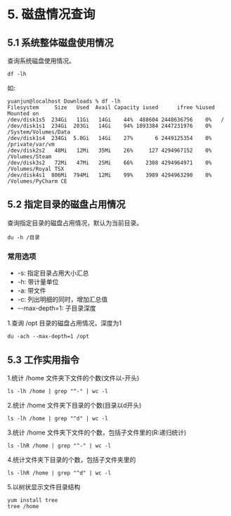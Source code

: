 # 5. 磁盘情况查询

## 5.1 系统整体磁盘使用情况

查询系统磁盘使用情况。

```
df -lh
```

如:

```
yuanjun@localhost Downloads % df -lh
Filesystem     Size   Used  Avail Capacity iused      ifree %iused  Mounted on
/dev/disk1s5  234Gi   11Gi   14Gi    44%  488604 2448636756    0%   /
/dev/disk1s1  234Gi  203Gi   14Gi    94% 1893384 2447231976    0%   /System/Volumes/Data
/dev/disk1s4  234Gi  5.0Gi   14Gi    27%       6 2449125354    0%   /private/var/vm
/dev/disk2s2   48Mi   12Mi   35Mi    26%     127 4294967152    0%   /Volumes/Steam
/dev/disk3s2   72Mi   47Mi   25Mi    66%    2308 4294964971    0%   /Volumes/Royal TSX
/dev/disk4s1  806Mi  794Mi   12Mi    99%    3989 4294963290    0%   /Volumes/PyCharm CE
```

## 5.2 指定目录的磁盘占用情况

查询指定目录的磁盘占用情况，默认为当前目录。

```
du -h /目录
```

### 常用选项
* -s: 指定目录占用大小汇总
* -h: 带计量单位
* -a: 带文件
* -c: 列出明细的同时，增加汇总值
* --max-depth=1: 子目录深度


1.查询 /opt 目录的磁盘占用情况，深度为1

```shell script
du -ach --max-depth=1 /opt
```


## 5.3 工作实用指令

1.统计 /home 文件夹下文件的个数(文件以-开头)

```shell script
ls -lh /home | grep "^-" | wc -l
```


2.统计 /home 文件夹下目录的个数(目录以d开头)

```shell script
ls -lh /home | grep "^d" | wc -l
```

3.统计 /home 文件夹下文件的个数，包括子文件里的(R:递归统计)

```shell script
ls -lhR /home | grep "^-" | wc -l
```

4.统计文件夹下目录的个数，包括子文件夹里的
```shell script
ls -lhR /home | grep "^d" | wc -l
```

5.以树状显示文件目录结构
```shell script
yum install tree
tree /home
```